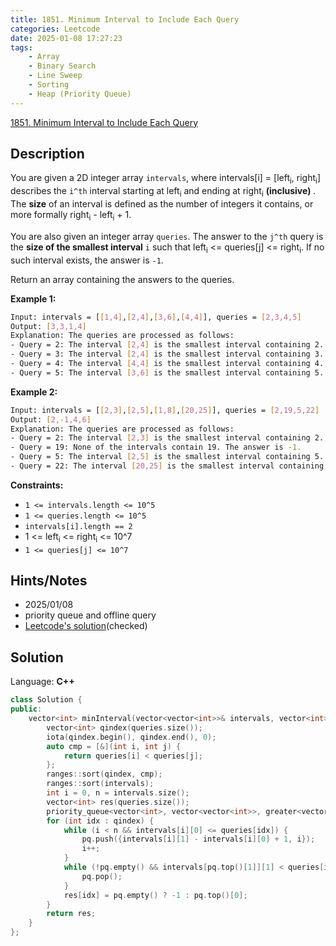 ```yaml
---
title: 1851. Minimum Interval to Include Each Query
categories: Leetcode
date: 2025-01-08 17:27:23
tags:
    - Array
    - Binary Search
    - Line Sweep
    - Sorting
    - Heap (Priority Queue)
---
```


[1851. Minimum Interval to Include Each Query](https://leetcode.com/problems/minimum-interval-to-include-each-query/description/?envType=problem-list-v2&envId=plakya4j)

## Description

You are given a 2D integer array `intervals`, where intervals[i] = [left<sub>i</sub>, right<sub>i</sub>] describes the `i^th` interval starting at left<sub>i</sub> and ending at right<sub>i</sub> **(inclusive)** . The **size**  of an interval is defined as the number of integers it contains, or more formally right<sub>i</sub> - left<sub>i</sub> + 1.

You are also given an integer array `queries`. The answer to the `j^th` query is the **size of the smallest interval**  `i` such that left<sub>i</sub> <= queries[j] <= right<sub>i</sub>. If no such interval exists, the answer is `-1`.

Return an array containing the answers to the queries.

**Example 1:**

```bash
Input: intervals = [[1,4],[2,4],[3,6],[4,4]], queries = [2,3,4,5]
Output: [3,3,1,4]
Explanation: The queries are processed as follows:
- Query = 2: The interval [2,4] is the smallest interval containing 2. The answer is 4 - 2 + 1 = 3.
- Query = 3: The interval [2,4] is the smallest interval containing 3. The answer is 4 - 2 + 1 = 3.
- Query = 4: The interval [4,4] is the smallest interval containing 4. The answer is 4 - 4 + 1 = 1.
- Query = 5: The interval [3,6] is the smallest interval containing 5. The answer is 6 - 3 + 1 = 4.
```

**Example 2:**

```bash
Input: intervals = [[2,3],[2,5],[1,8],[20,25]], queries = [2,19,5,22]
Output: [2,-1,4,6]
Explanation: The queries are processed as follows:
- Query = 2: The interval [2,3] is the smallest interval containing 2. The answer is 3 - 2 + 1 = 2.
- Query = 19: None of the intervals contain 19. The answer is -1.
- Query = 5: The interval [2,5] is the smallest interval containing 5. The answer is 5 - 2 + 1 = 4.
- Query = 22: The interval [20,25] is the smallest interval containing 22. The answer is 25 - 20 + 1 = 6.
```

**Constraints:**

- `1 <= intervals.length <= 10^5`
- `1 <= queries.length <= 10^5`
- `intervals[i].length == 2`
- 1 <= left<sub>i</sub> <= right<sub>i</sub> <= 10^7
- `1 <= queries[j] <= 10^7`

## Hints/Notes

- 2025/01/08
- priority queue and offline query
- [Leetcode's solution](https://leetcode.cn/problems/minimum-interval-to-include-each-query/solutions/755628/bao-han-mei-ge-cha-xun-de-zui-xiao-qu-ji-e21j/)(checked)

## Solution

Language: **C++**

```C++
class Solution {
public:
    vector<int> minInterval(vector<vector<int>>& intervals, vector<int>& queries) {
        vector<int> qindex(queries.size());
        iota(qindex.begin(), qindex.end(), 0);
        auto cmp = [&](int i, int j) {
            return queries[i] < queries[j];
        };
        ranges::sort(qindex, cmp);
        ranges::sort(intervals);
        int i = 0, n = intervals.size();
        vector<int> res(queries.size());
        priority_queue<vector<int>, vector<vector<int>>, greater<vector<int>>> pq;
        for (int idx : qindex) {
            while (i < n && intervals[i][0] <= queries[idx]) {
                pq.push({intervals[i][1] - intervals[i][0] + 1, i});
                i++;
            }
            while (!pq.empty() && intervals[pq.top()[1]][1] < queries[idx]) {
                pq.pop();
            }
            res[idx] = pq.empty() ? -1 : pq.top()[0];
        }
        return res;
    }
};
```
